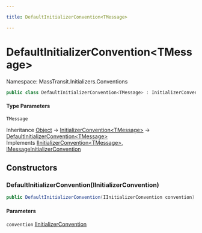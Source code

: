 ```yaml
---

title: DefaultInitializerConvention<TMessage>

---
```


# DefaultInitializerConvention\<TMessage\>

Namespace: MassTransit.Initializers.Conventions

```csharp
public class DefaultInitializerConvention<TMessage> : InitializerConvention<TMessage>, IInitializerConvention<TMessage>, IMessageInitializerConvention
```

#### Type Parameters

`TMessage`<br/>

Inheritance [Object](https://learn.microsoft.com/en-us/dotnet/api/system.object) → [InitializerConvention\<TMessage\>](../masstransit-initializers-conventions/initializerconvention-1) → [DefaultInitializerConvention\<TMessage\>](../masstransit-initializers-conventions/defaultinitializerconvention-1)<br/>
Implements [IInitializerConvention\<TMessage\>](../masstransit-initializers-conventions/iinitializerconvention-1), [IMessageInitializerConvention](../masstransit-initializers-conventions/imessageinitializerconvention)

## Constructors

### **DefaultInitializerConvention(IInitializerConvention)**

```csharp
public DefaultInitializerConvention(IInitializerConvention convention)
```

#### Parameters

`convention` [IInitializerConvention](../masstransit-initializers-conventions/iinitializerconvention)<br/>
